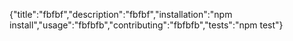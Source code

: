 {"title":"fbfbf","description":"fbfbf","installation":"npm install","usage":"fbfbfb","contributing":"fbfbfb","tests":"npm test"}